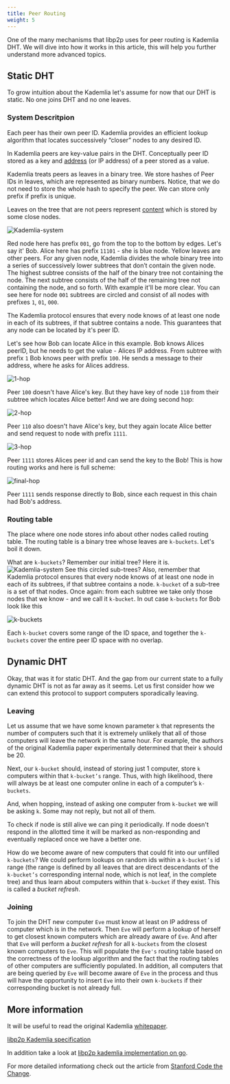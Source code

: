 ```yaml
---
title: Peer Routing
weight: 5
---
```


One of the many mechanisms that libp2p uses for peer routing is Kademlia DHT. We will dive into how it works in this article, this will help you further understand more advanced topics.

## Static DHT

To grow intuition about the Kademlia let's assume for now that our DHT is static. No one joins DHT and no one leaves.

### System Descritpion

Each peer has their own peer ID. Kademlia provides an efficient lookup algorithm that locates successively “closer” nodes to any desired ID.

In Kademlia peers are key-value pairs in the DHT. Conceptually peer ID stored as a key and [address](/concepts/addressing/) (or IP address) of a peer stored as a value.

Kademlia treats peers as leaves in a binary tree. We store hashes of Peer IDs in leaves, which are represented as binary numbers. Notice, that we do not need to store the whole hash to specify the peer. We can store only prefix if prefix is unique.

Leaves on the tree that are not peers represent [content](/concepts/content-routing/) which is stored by some close nodes.

![Kademlia-system](Kademlia-system.png)

Red node here has prefix `001`, go from the top to the bottom by edges. Let's say it' Bob. Alice here has prefix `11101` - she is blue node. Yellow leaves are other peers. For any given node, Kademlia divides the whole binary tree into a series of successively lower subtrees that don’t contain the given node. The highest subtree consists of the half of the binary tree not containing the node. The next subtree consists of the half of the remaining tree not containing the node, and so forth. With example it'll be more clear. You can see here for node `001` subtrees are circled and consist of all nodes with prefixes `1`, `01`, `000`.

The Kademlia protocol ensures that every node knows of at least one node in each of its subtrees, if that subtree contains a node. This guarantees that any node can be located by it's peer ID.

Let's see how Bob can locate Alice in this example. Bob knows Alices peerID, but he needs to get the value - Alices IP address. From subtree with prefix `1` Bob knows peer with prefix `100`. He sends a message to their address, where he asks for Alices address.

![1-hop](1-hop.png)

Peer `100` doesn't have Alice's key. But they have key of node `110` from their subtree which locates Alice better! And we are doing second hop:

![2-hop](2-hop.png)

Peer `110` also doesn't have Alice's key, but they again locate Alice better and send request to node with prefix `1111`.

![3-hop](3-hop.png)

Peer `1111` stores Alices peer id and can send the key to the Bob! This is how routing works and here is full scheme:

![final-hop](final-hop.png)

Peer `1111` sends response directly to Bob, since each request in this chain had Bob's address.

### Routing table

The place where one node stores info about other nodes called routing table. The routing table is a binary tree whose leaves are `k-buckets`. Let's boil it down.

What are `k-buckets`? Remember our initial tree? Here it is. ![Kademlia-system](Kademlia-system.png) See this circled sub-trees? Also, remember that Kademlia protocol ensures that every node knows of at least one node in each of its subtrees, if that subtree contains a node. `k-bucket` of a sub-tree is a set of that nodes. Once again: from each subtree we take only those nodes that we know - and we call it `k-bucket`. In out case `k-buckets` for Bob look like this

![k-buckets](k-buckets.png)

Each `k-bucket` covers some range of the ID space, and together the `k-buckets` cover the entire peer ID space with no overlap.

## Dynamic DHT

Okay, that was it for static DHT. And the gap from our current state to a fully dynamic DHT is not as far away as it seems. Let us first consider how we can extend this protocol to support computers sporadically leaving.

### Leaving

Let us assume that we have some known parameter `k` that represents the number of computers such that it is extremely unlikely that all of those computers will leave the network in the same hour. For example, the authors of the original Kademlia paper experimentally determined that their `k` should be 20.

Next, our `k-bucket` should, instead of storing just 1 computer, store `k` computers within that `k-bucket’s` range. Thus, with high likelihood, there will always be at least one computer online in each of a computer’s `k-buckets`.

And, when hopping, instead of asking one computer from `k-bucket` we will be asking `k`. Some may not reply, but not all of them.

To check if node is still alive we can ping it periodically. If node doesn't respond in the allotted time it will be marked as non-responding and eventually replaced once we have a better one.

How do we become aware of new computers that could fit into our unfilled `k-buckets`? We could perform lookups on random ids within a `k-bucket’s` id range (the range is defined by all leaves that are direct descendants of the `k-bucket’s` corresponding internal node, which is not leaf, in the complete tree) and thus learn about computers within that `k-bucket` if they exist. This is called a _bucket refresh_.

### Joining

To join the DHT new computer `Eve` must know at least on IP address of computer which is in the network. Then `Eve` will perform a lookup of herself to get closest known computers which are already aware of `Eve`. And after that `Eve` will perform a _bucket refresh_ for all `k-buckets` from the closest known computers to `Eve`. This will populate the `Eve's` routing table based on the correctness of the lookup algorithm and the fact that the routing tables of other computers are sufficiently populated. In addition, all computers that are being queried by `Eve` will become aware of `Eve` in the process and thus will have the opportunity to insert `Eve` into their own `k-buckets` if their corresponding bucket is not already full.

## More information

It will be useful to read the original Kademlia [whitepaper](https://pdos.csail.mit.edu/~petar/papers/maymounkov-kademlia-lncs.pdf).

[libp2p Kademlia specification](https://github.com/libp2p/specs/blob/master/kad-dht/README.md)

In addition take a look at [libp2p kademlia implementation on go](https://github.com/libp2p/go-libp2p-kad-dht).

For more detailed informationg check out the article from [Stanford Code the Change](https://codethechange.stanford.edu/guides/guide_kademlia.html).
